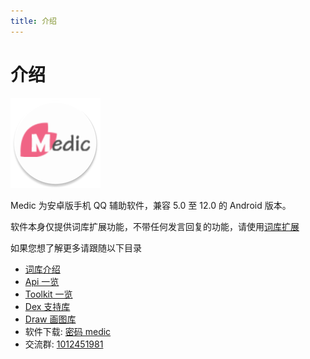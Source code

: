 ```yaml
---
title: 介绍
---
```


# 介绍

![Logo](../_media/img/logo.png)

Medic 为安卓版手机 QQ 辅助软件，兼容 5.0 至 12.0 的 Android 版本。

软件本身仅提供词库扩展功能，不带任何发言回复的功能，请使用[词库扩展](basic/dic.md)

如果您想了解更多请跟随以下目录

- [词库介绍](basic/dic.md)
- [Api 一览](reference/api.md)
- [Toolkit 一览](reference/toolkit.md)
- [Dex 支持库](reference/libs/dex.md)
- [Draw 画图库](reference/libs/draw.md)
- 软件下载: [密码 medic](https://wwi.lanzoui.com/b00os6baf)
- 交流群: [1012451981](https://jq.qq.com/?_wv=1027&k=LEzbjEB6)
